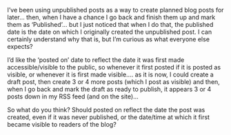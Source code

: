 I&#8217;ve been using unpublished posts as a way to create planned blog posts for later&#8230; then, when I have a chance I go back and finish them up and mark them as &#8216;Published&#8217;&#8230; but I just noticed that when I do that, the published date is the date on which I originally created the unpublished post. I can certainly understand why that is, but I&#8217;m curious as what everyone else expects?

I&#8217;d like the &#8216;posted on&#8217; date to reflect the date it was first made accessible/visible to the public, so whenever it first posted if it is posted as visible, or whenever it is first made visible&#8230;. as it is now, I could create a draft post, then create 3 or 4 more posts (which I post as visible) and then, when I go back and mark the draft as ready to publish, it appears 3 or 4 posts down in my RSS feed (and on the site)&#8230; 

So what do you think? Should posted on reflect the date the post was created, even if it was never published, or the date/time at which it first became visible to readers of the blog?